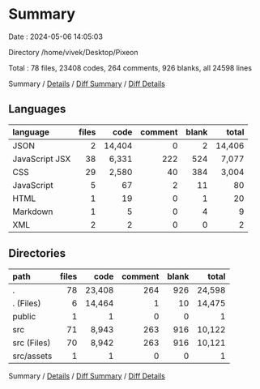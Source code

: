 # Summary

Date : 2024-05-06 14:05:03

Directory /home/vivek/Desktop/Pixeon

Total : 78 files,  23408 codes, 264 comments, 926 blanks, all 24598 lines

Summary / [Details](details.md) / [Diff Summary](diff.md) / [Diff Details](diff-details.md)

## Languages
| language | files | code | comment | blank | total |
| :--- | ---: | ---: | ---: | ---: | ---: |
| JSON | 2 | 14,404 | 0 | 2 | 14,406 |
| JavaScript JSX | 38 | 6,331 | 222 | 524 | 7,077 |
| CSS | 29 | 2,580 | 40 | 384 | 3,004 |
| JavaScript | 5 | 67 | 2 | 11 | 80 |
| HTML | 1 | 19 | 0 | 1 | 20 |
| Markdown | 1 | 5 | 0 | 4 | 9 |
| XML | 2 | 2 | 0 | 0 | 2 |

## Directories
| path | files | code | comment | blank | total |
| :--- | ---: | ---: | ---: | ---: | ---: |
| . | 78 | 23,408 | 264 | 926 | 24,598 |
| . (Files) | 6 | 14,464 | 1 | 10 | 14,475 |
| public | 1 | 1 | 0 | 0 | 1 |
| src | 71 | 8,943 | 263 | 916 | 10,122 |
| src (Files) | 70 | 8,942 | 263 | 916 | 10,121 |
| src/assets | 1 | 1 | 0 | 0 | 1 |

Summary / [Details](details.md) / [Diff Summary](diff.md) / [Diff Details](diff-details.md)